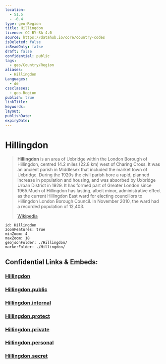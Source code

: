 ```yaml
---
location:
  - 51.5
  - -0.4
type: geo-Region
title: Hillingdon
license: CC BY-SA 4.0
source: https://datahub.io/core/country-codes
isDeleted: false
isReadOnly: false
draft: false
confidential: public
tags:
  - geo/Country/Region
aliases:
  - Hillingdon
Languages:
  - de
cssclasses:
  - geo-Region
publish: true
linkTitle:
keywords:
layout:
publishDate:
expiryDate:
---
```


# Hillingdon
> **Hillingdon** is an area of Uxbridge within the London Borough of Hillingdon, centred 14.2 miles (22.8 km) west of Charing Cross. It was an ancient parish in Middlesex that included the market town of Uxbridge. During the 1920s the civil parish bore a rapid, planned increase in population and housing, and was absorbed by Uxbridge Urban District in 1929. It has formed part of Greater London since 1965.Much of Hillingdon has lasting, albeit minor, administrative effect as the current Hillingdon East ward for electing councillors to Hillingdon London Borough Council. In November 2010, the ward had a recorded population of 12,403.
>
> [Wikipedia](https://en.wikipedia.org/wiki/Hillingdon)


```leaflet
id: Hillingdon
zoomFeatures: true 
minZoom: 4 
maxZoom: 18
geojsonFolder: ./Hillingdon/
markerFolder: ./Hillingdon/
```


## Confidential Links & Embeds: 

### [Hillingdon](/_Standards/Earth/Continent/Europe/Europe~North/UK/England/Regions~England/London,Greater/cities~GreaterLondon/Hillingdon.md) 

### [Hillingdon.public](/_public/Earth/Continent/Europe/Europe~North/UK/England/Regions~England/London,Greater/cities~GreaterLondon/Hillingdon.public.md) 

### [Hillingdon.internal](/_internal/Earth/Continent/Europe/Europe~North/UK/England/Regions~England/London,Greater/cities~GreaterLondon/Hillingdon.internal.md) 

### [Hillingdon.protect](/_protect/Earth/Continent/Europe/Europe~North/UK/England/Regions~England/London,Greater/cities~GreaterLondon/Hillingdon.protect.md) 

### [Hillingdon.private](/_private/Earth/Continent/Europe/Europe~North/UK/England/Regions~England/London,Greater/cities~GreaterLondon/Hillingdon.private.md) 

### [Hillingdon.personal](/_personal/Earth/Continent/Europe/Europe~North/UK/England/Regions~England/London,Greater/cities~GreaterLondon/Hillingdon.personal.md) 

### [Hillingdon.secret](/_secret/Earth/Continent/Europe/Europe~North/UK/England/Regions~England/London,Greater/cities~GreaterLondon/Hillingdon.secret.md)

